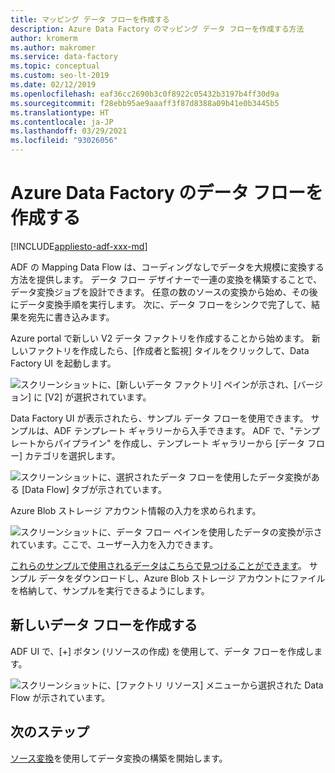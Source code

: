 ```yaml
---
title: マッピング データ フローを作成する
description: Azure Data Factory のマッピング データ フローを作成する方法
author: kromerm
ms.author: makromer
ms.service: data-factory
ms.topic: conceptual
ms.custom: seo-lt-2019
ms.date: 02/12/2019
ms.openlocfilehash: eaf36cc2690b3c0f8922c05432b3197b4ff30d9a
ms.sourcegitcommit: f28ebb95ae9aaaff3f87d8388a09b41e0b3445b5
ms.translationtype: HT
ms.contentlocale: ja-JP
ms.lasthandoff: 03/29/2021
ms.locfileid: "93026056"
---
```

# <a name="create-azure-data-factory-data-flow"></a>Azure Data Factory のデータ フローを作成する

[!INCLUDE[appliesto-adf-xxx-md](includes/appliesto-adf-xxx-md.md)]

ADF の Mapping Data Flow は、コーディングなしでデータを大規模に変換する方法を提供します。 データ フロー デザイナーで一連の変換を構築することで、データ変換ジョブを設計できます。 任意の数のソースの変換から始め、その後にデータ変換手順を実行します。 次に、データ フローをシンクで完了して、結果を宛先に書き込みます。

Azure portal で新しい V2 データ ファクトリを作成することから始めます。 新しいファクトリを作成したら、[作成者と監視] タイルをクリックして、Data Factory UI を起動します。

![スクリーンショットに、[新しいデータ ファクトリ] ペインが示され、[バージョン] に [V2] が選択されています。](media/data-flow/v2portal.png "データ フロー作成")

Data Factory UI が表示されたら、サンプル データ フローを使用できます。 サンプルは、ADF テンプレート ギャラリーから入手できます。 ADF で、"テンプレートからパイプライン" を作成し、テンプレート ギャラリーから [データ フロー] カテゴリを選択します。

![スクリーンショットに、選択されたデータ フローを使用したデータ変換がある [Data Flow] タブが示されています。](media/data-flow/template.png "データ フロー作成")

Azure Blob ストレージ アカウント情報の入力を求められます。

![スクリーンショットに、データ フロー ペインを使用したデータの変換が示されています。ここで、ユーザー入力を入力できます。](media/data-flow/template2.png "データ フロー作成 2")

[これらのサンプルで使用されるデータはこちらで見つけることができます](https://github.com/kromerm/adfdataflowdocs/tree/master/sampledata)。 サンプル データをダウンロードし、Azure Blob ストレージ アカウントにファイルを格納して、サンプルを実行できるようにします。

## <a name="create-new-data-flow"></a>新しいデータ フローを作成する

ADF UI で、[+] ボタン (リソースの作成) を使用して、データ フローを作成します。

![スクリーンショットに、[ファクトリ リソース] メニューから選択された Data Flow が示されています。](media/data-flow/newresource.png "新しいリソース")

## <a name="next-steps"></a>次のステップ

[ソース変換](data-flow-source.md)を使用してデータ変換の構築を開始します。
